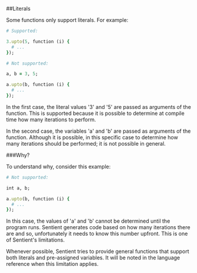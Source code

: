 ##Literals

Some functions only support literals. For example:

```ruby
# Supported:

3.upto(5, function (i) {
  # ...
});

# Not supported:

a, b = 3, 5;

a.upto(b, function (i) {
  # ...
});
```

In the first case, the literal values '3' and '5' are passed as arguments of the
function. This is supported because it is possible to determine at compile time
how many iterations to perform.

In the second case, the variables 'a' and 'b' are passed as arguments of the
function. Although it is possible, in this specific case to determine how many
iterations should be performed; it is not possible in general.

###Why?

To understand why, consider this example:

```ruby
# Not supported:

int a, b;

a.upto(b, function (i) {
  # ...
});
```

In this case, the values of 'a' and 'b' cannot be determined until the program
runs. Sentient generates code based on how many iterations there are and so,
unfortunately it needs to know this number upfront. This is one of Sentient's
limitations.

Whenever possible, Sentient tries to provide general functions that support
both literals and pre-assigned variables. It will be noted in the language
reference when this limitation applies.
